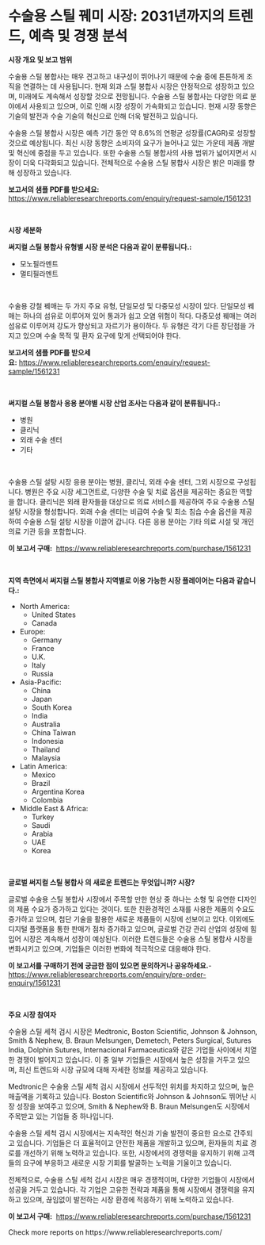 <p><h1>수술용 스틸 꿰미 시장: 2031년까지의 트렌드, 예측 및 경쟁 분석</h1></p><p><strong>시장 개요 및 보고 범위</strong></p>
<p><p>수술용 스틸 봉합사는 매우 견고하고 내구성이 뛰어나기 때문에 수술 중에 튼튼하게 조직을 연결하는 데 사용됩니다. 현재 외과 스틸 봉합사 시장은 안정적으로 성장하고 있으며, 미래에도 계속해서 성장할 것으로 전망됩니다. 수술용 스틸 봉합사는 다양한 의료 분야에서 사용되고 있으며, 이로 인해 시장 성장이 가속화되고 있습니다. 현재 시장 동향은 기술의 발전과 수술 기술의 혁신으로 인해 더욱 발전하고 있습니다.</p><p>수술용 스틸 봉합사 시장은 예측 기간 동안 약 8.6%의 연평균 성장률(CAGR)로 성장할 것으로 예상됩니다. 최신 시장 동향은 소비자의 요구가 늘어나고 있는 가운데 제품 개발 및 혁신에 중점을 두고 있습니다. 또한 수술용 스틸 봉합사의 사용 범위가 넓어지면서 시장이 더욱 다각화되고 있습니다. 전체적으로 수술용 스틸 봉합사 시장은 밝은 미래를 향해 성장하고 있습니다.</p></p>
<p><strong>보고서의 샘플 PDF를 받으세요:</strong> <a href="https://www.reliableresearchreports.com/enquiry/request-sample/1561231">https://www.reliableresearchreports.com/enquiry/request-sample/1561231</a></p>
<p>&nbsp;</p>
<p><strong>시장 세분화</strong></p>
<p><strong>써지컬 스틸 봉합사 유형별 시장 분석은 다음과 같이 분류됩니다.:</strong></p>
<p><ul><li>모노필라멘트</li><li>멀티필라멘트</li></ul></p>
<p>&nbsp;</p>
<p><p>수술용 강철 꿰매는 두 가지 주요 유형, 단일모성 및 다중모성 시장이 있다. 단일모성 꿰매는 하나의 섬유로 이루어져 있어 통과가 쉽고 오염 위험이 적다. 다중모성 꿰매는 여러 섬유로 이루어져 강도가 향상되고 자르기가 용이하다. 두 유형은 각기 다른 장단점을 가지고 있으며 수술 목적 및 환자 요구에 맞게 선택되어야 한다.</p></p>
<p><strong>보고서의 샘플 PDF를 받으세요:</strong>&nbsp;<a href="https://www.reliableresearchreports.com/enquiry/request-sample/1561231">https://www.reliableresearchreports.com/enquiry/request-sample/1561231</a></p>
<p>&nbsp;</p>
<p><strong> 써지컬 스틸 봉합사 응용 분야별 시장 산업 조사는 다음과 같이 분류됩니다.:</strong></p>
<p><ul><li>병원</li><li>클리닉</li><li>외래 수술 센터</li><li>기타</li></ul></p>
<p>&nbsp;</p>
<p><p>수술용 스틸 설탕 시장 응용 분야는 병원, 클리닉, 외래 수술 센터, 그외 시장으로 구성됩니다. 병원은 주요 시장 세그먼트로, 다양한 수술 및 치료 옵션을 제공하는 중요한 역할을 합니다. 클리닉은 외래 환자들을 대상으로 의료 서비스를 제공하여 주요 수술용 스틸 설탕 시장을 형성합니다. 외래 수술 센터는 비급여 수술 및 최소 침습 수술 옵션을 제공하여 수술용 스틸 설탕 시장을 이끌어 갑니다. 다른 응용 분야는 기타 의료 시설 및 개인 의료 기관 등을 포함합니다.</p></p>
<p><strong>이 보고서 구매:</strong>&nbsp; <a href="https://www.reliableresearchreports.com/purchase/1561231">https://www.reliableresearchreports.com/purchase/1561231</a></p>
<p>&nbsp;</p>
<p><strong>지역 측면에서 써지컬 스틸 봉합사 지역별로 이용 가능한 시장 플레이어는 다음과 같습니다.:</strong></p>
<p><ul>
    <li>
        North America:
        <ul>
            <li>United States</li>
            <li>Canada</li>
        </ul>
    </li>
    <li>
        Europe:
        <ul>
            <li>Germany</li>
            <li>France</li>
            <li>U.K.</li>
            <li>Italy</li>
            <li>Russia</li>
        </ul>
    </li>
    <li>
        Asia-Pacific:
        <ul>
            <li>China</li>
            <li>Japan</li>
            <li>South Korea</li>
            <li>India</li>
            <li>Australia</li>
            <li>China Taiwan</li>
            <li>Indonesia</li>
            <li>Thailand</li>
            <li>Malaysia</li>
        </ul>
    </li>
    <li>
        Latin America:
        <ul>
            <li>Mexico</li>
            <li>Brazil</li>
            <li>Argentina Korea</li>
            <li>Colombia</li>
        </ul>
    </li>
    <li>
        Middle East & Africa:
        <ul>
            <li>Turkey</li>
            <li>Saudi</li>
            <li>Arabia</li>
            <li>UAE</li>
            <li>Korea</li>
        </ul>
    </li>
    </ul></p>
<p>&nbsp;</p>
<p><strong>글로벌 써지컬 스틸 봉합사 의 새로운 트렌드는 무엇입니까? 시장?</strong></p>
<p><p>글로벌 수술용 스틸 봉합사 시장에서 주목할 만한 현상 중 하나는 소형 및 유연한 디자인의 제품 수요가 증가하고 있다는 것이다. 또한 친환경적인 소재를 사용한 제품의 수요도 증가하고 있으며, 첨단 기술을 활용한 새로운 제품들이 시장에 선보이고 있다. 이외에도 디지털 플랫폼을 통한 판매가 점차 증가하고 있으며, 글로벌 건강 관리 산업의 성장에 힘입어 시장은 계속해서 성장이 예상된다. 이러한 트렌드들은 수술용 스틸 봉합사 시장을 변화시키고 있으며, 기업들은 이러한 변화에 적극적으로 대응해야 한다.</p></p>
<p><strong>이 보고서를 구매하기 전에 궁금한 점이 있으면 문의하거나 공유하세요.</strong>- <a href="https://www.reliableresearchreports.com/enquiry/pre-order-enquiry/1561231">https://www.reliableresearchreports.com/enquiry/pre-order-enquiry/1561231</a></p>
<p>&nbsp;</p>
<p><strong>주요 시장 참여자</strong></p>
<p><p>수술용 스틸 세척 검시 시장은 Medtronic, Boston Scientific, Johnson & Johnson, Smith & Nephew, B. Braun Melsungen, Demetech, Peters Surgical, Sutures India, Dolphin Sutures, Internacional Farmaceutica와 같은 기업들 사이에서 치열한 경쟁이 벌어지고 있습니다. 이 중 일부 기업들은 시장에서 높은 성장을 거두고 있으며, 최신 트렌드와 시장 규모에 대해 자세한 정보를 제공하고 있습니다.</p><p>Medtronic은 수술용 스틸 세척 검시 시장에서 선두적인 위치를 차지하고 있으며, 높은 매출액을 기록하고 있습니다. Boston Scientific와 Johnson & Johnson도 뛰어난 시장 성장을 보여주고 있으며, Smith & Nephew와 B. Braun Melsungen도 시장에서 주목받고 있는 기업들 중 하나입니다.</p><p>수술용 스틸 세척 검시 시장에서는 지속적인 혁신과 기술 발전이 중요한 요소로 간주되고 있습니다. 기업들은 더 효율적이고 안전한 제품을 개발하고 있으며, 환자들의 치료 경로를 개선하기 위해 노력하고 있습니다. 또한, 시장에서의 경쟁력을 유지하기 위해 고객들의 요구에 부응하고 새로운 시장 기회를 발굴하는 노력을 기울이고 있습니다.</p><p>전체적으로, 수술용 스틸 세척 검시 시장은 매우 경쟁적이며, 다양한 기업들이 시장에서 성공을 거두고 있습니다. 각 기업은 고유한 전략과 제품을 통해 시장에서 경쟁력을 유지하고 있으며, 끊임없이 발전하는 시장 환경에 적응하기 위해 노력하고 있습니다.</p></p>
<p><strong>이 보고서 구매:</strong>&nbsp;&nbsp;<a href="https://www.reliableresearchreports.com/purchase/1561231">https://www.reliableresearchreports.com/purchase/1561231</a></p>
<p>Check more reports on https://www.reliableresearchreports.com/</p>
